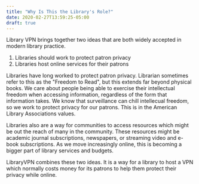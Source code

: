 ```yaml
---
title: "Why Is This the Library's Role?"
date: 2020-02-27T13:59:25-05:00
draft: true
---
```

Library VPN brings together two ideas that are both widely accepted in modern library practice.
1. Libraries should work to protect patron privacy
2. Libraries host online services for their patrons
   
Libraries have long worked to protect patron privacy. Librarian sometimes refer to this as the "Freedom to Read", but this extends far beyond physical books. We care about people being able to exercise their intellectual freedom when accessing information, regardless of the form that information takes. We know that surveillance can chill intellecual freedom, so we work to protect privacy for our patrons. This is in the American Library Associations values.

Libraries also are a way for communities to access resources which might be out the reach of many in the community. These resources might be academic journal subscriptions, newspapers, or streaming video and e-book subscriptions. As we move increasingly online, this is becoming a bigger part of library services and budgets.

LibraryVPN combines these two ideas. It is a way for a library to host a VPN which normally costs money for its patrons to help them protect their privacy while online.
